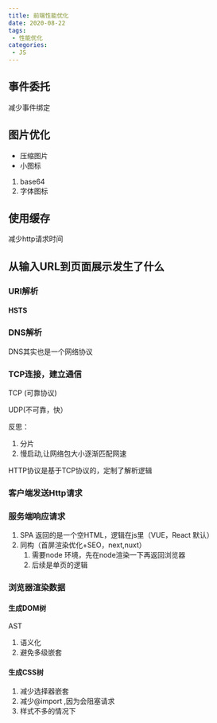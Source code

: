 ```yaml
---
title: 前端性能优化
date: 2020-08-22
tags:
 - 性能优化
categories: 
 - JS
---
```




## 事件委托

减少事件绑定

## 图片优化

- 压缩图片
- 小图标 

1. base64
2. 字体图标

## 使用缓存

减少http请求时间

## 从输入URL到页面展示发生了什么

### URI解析

#### HSTS

### DNS解析

DNS其实也是一个网络协议

### TCP连接，建立通信

TCP (可靠协议)

UDP(不可靠，快）

反思：

1. 分片
2. 慢启动,让网络包大小逐渐匹配网速

HTTP协议是基于TCP协议的，定制了解析逻辑

### 客户端发送Http请求

### 服务端响应请求

1. SPA 返回的是一个空HTML，逻辑在js里（VUE，React 默认）
2. 同构（首屏渲染优化+SEO，next,nuxt）
   1. 需要node 环境，先在node渲染一下再返回浏览器
   2. 后续是单页的逻辑

### 浏览器渲染数据

#### 生成DOM树

AST

1. 语义化
2. 避免多级嵌套

#### 生成CSS树

1. 减少选择器嵌套
2. 减少@import ,因为会阻塞请求
3. 样式不多的情况下<style>优于link,因为可以减少请求次数。但是如果样式很多，用<style>就会使html文件过大
4. <link> 置于 <script> 之前，css优先

#### 生成Render树

计算在窗口中具体的位置和大小，布局计算->**布局**（Layout）||**回流**（Reflow）

![](https://gitee.com/xuyiling/gopic/raw/master/img/20200823095145.png)

#### 绘制/栅格化

通过render tree 和回流获得的几何信息，获得绝对像素



主线程，自上而下解析

\<link> 是发送异步HTTP请求，每个请求都是单独的线程处理，可以同时发送6-7个请求

@import 是发送同步请求

## 浏览器缓存

